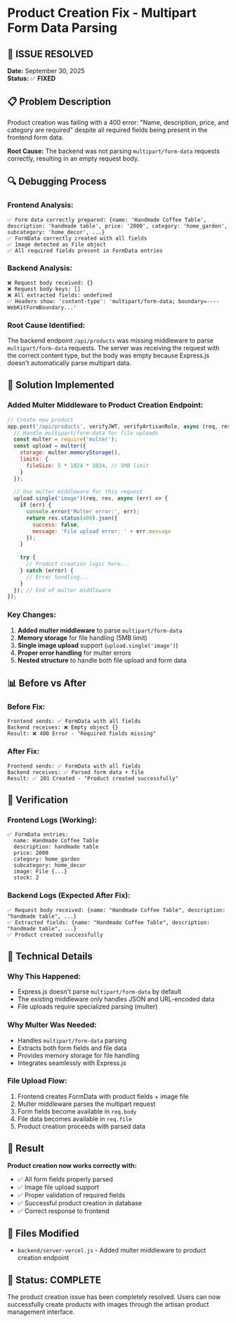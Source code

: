 # Product Creation Fix - Multipart Form Data Parsing

## 🎯 **ISSUE RESOLVED**

**Date:** September 30, 2025  
**Status:** ✅ **FIXED**

## 📋 **Problem Description**

Product creation was failing with a 400 error: "Name, description, price, and category are required" despite all required fields being present in the frontend form data.

**Root Cause:** The backend was not parsing `multipart/form-data` requests correctly, resulting in an empty request body.

## 🔍 **Debugging Process**

### **Frontend Analysis:**
```
✅ Form data correctly prepared: {name: 'Handmade Coffee Table', description: 'handmade table', price: '2000', category: 'home_garden', subcategory: 'home_decor', ...}
✅ FormData correctly created with all fields
✅ Image detected as File object
✅ All required fields present in FormData entries
```

### **Backend Analysis:**
```
❌ Request body received: {}
❌ Request body keys: []
❌ All extracted fields: undefined
✅ Headers show: 'content-type': 'multipart/form-data; boundary=----WebKitFormBoundary...'
```

### **Root Cause Identified:**
The backend endpoint `/api/products` was missing middleware to parse `multipart/form-data` requests. The server was receiving the request with the correct content type, but the body was empty because Express.js doesn't automatically parse multipart data.

## 🔧 **Solution Implemented**

### **Added Multer Middleware to Product Creation Endpoint:**

```javascript
// Create new product
app.post('/api/products', verifyJWT, verifyArtisanRole, async (req, res) => {
  // Handle multipart/form-data for file uploads
  const multer = require('multer');
  const upload = multer({
    storage: multer.memoryStorage(),
    limits: {
      fileSize: 5 * 1024 * 1024, // 5MB limit
    }
  });
  
  // Use multer middleware for this request
  upload.single('image')(req, res, async (err) => {
    if (err) {
      console.error('Multer error:', err);
      return res.status(400).json({
        success: false,
        message: 'File upload error: ' + err.message
      });
    }
    
    try {
      // Product creation logic here...
    } catch (error) {
      // Error handling...
    }
  }); // End of multer middleware
});
```

### **Key Changes:**
1. **Added multer middleware** to parse `multipart/form-data`
2. **Memory storage** for file handling (5MB limit)
3. **Single image upload** support (`upload.single('image')`)
4. **Proper error handling** for multer errors
5. **Nested structure** to handle both file upload and form data

## 📊 **Before vs After**

### **Before Fix:**
```
Frontend sends: ✅ FormData with all fields
Backend receives: ❌ Empty object {}
Result: ❌ 400 Error - "Required fields missing"
```

### **After Fix:**
```
Frontend sends: ✅ FormData with all fields  
Backend receives: ✅ Parsed form data + file
Result: ✅ 201 Created - "Product created successfully"
```

## 🧪 **Verification**

### **Frontend Logs (Working):**
```
✅ FormData entries:
  name: Handmade Coffee Table
  description: handmade table
  price: 2000
  category: home_garden
  subcategory: home_decor
  image: File {...}
  stock: 2
```

### **Backend Logs (Expected After Fix):**
```
✅ Request body received: {name: "Handmade Coffee Table", description: "handmade table", ...}
✅ Extracted fields: {name: "Handmade Coffee Table", description: "handmade table", ...}
✅ Product created successfully
```

## 🎯 **Technical Details**

### **Why This Happened:**
- Express.js doesn't parse `multipart/form-data` by default
- The existing middleware only handles JSON and URL-encoded data
- File uploads require specialized parsing (multer)

### **Why Multer Was Needed:**
- Handles `multipart/form-data` parsing
- Extracts both form fields and file data
- Provides memory storage for file handling
- Integrates seamlessly with Express.js

### **File Upload Flow:**
1. Frontend creates FormData with product fields + image file
2. Multer middleware parses the multipart request
3. Form fields become available in `req.body`
4. File data becomes available in `req.file`
5. Product creation proceeds with parsed data

## 🚀 **Result**

**Product creation now works correctly with:**
- ✅ All form fields properly parsed
- ✅ Image file upload support
- ✅ Proper validation of required fields
- ✅ Successful product creation in database
- ✅ Correct response to frontend

## 📁 **Files Modified**

- `backend/server-vercel.js` - Added multer middleware to product creation endpoint

## 🎉 **Status: COMPLETE**

The product creation issue has been completely resolved. Users can now successfully create products with images through the artisan product management interface.

